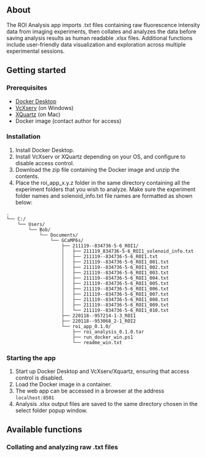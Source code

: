 ## About
The ROI Analysis app imports .txt files containing raw fluorescence intensity data from imaging experiments, then collates and analyzes the data before saving analysis results as human readable .xlsx files. Additional functions include user-friendly data visualization and exploration across multiple experimental sessions.

## Getting started

### Prerequisites
* [Docker Desktop](https://www.docker.com/products/docker-desktop/) 
* [VcXserv](https://sourceforge.net/projects/vcxsrv) (on Windows)
* [XQuartz](https://www.xquartz.org) (on Mac)
* Docker image (contact author for access)

### Installation
1. Install Docker Desktop.
2. Install VcXserv or XQuartz depending on your OS, and configure to disable access control.
3. Download the zip file containing the Docker image and unzip the contents.
4. Place the roi_app_x.y.z folder in the same directory containing all the experiment folders that you wish to analyze. Make sure the experiment folder names and solenoid_info.txt file names are formatted as shown below: 

```
.
└── C:/
    └── Users/
        └── Bob/
            └── Documents/
                └── GCaMP6s/
                    ├── 211119--834736-5-6_ROI1/
                    │   ├── 211119_834736-5-6_ROI1_solenoid_info.txt
                    │   ├── 211119--834736-5-6_ROI1.txt
                    │   ├── 211119--834736-5-6_ROI1_001.txt
                    │   ├── 211119--834736-5-6_ROI1_002.txt
                    │   ├── 211119--834736-5-6_ROI1_003.txt
                    │   ├── 211119--834736-5-6_ROI1_004.txt
                    │   ├── 211119--834736-5-6_ROI1_005.txt
                    │   ├── 211119--834736-5-6_ROI1_006.txt
                    │   ├── 211119--834736-5-6_ROI1_007.txt
                    │   ├── 211119--834736-5-6_ROI1_008.txt
                    │   ├── 211119--834736-5-6_ROI1_009.txt
                    │   └── 211119--834736-5-6_ROI1_010.txt
                    ├── 220118--957214-1-3_ROI1
                    ├── 220118--953068_2-1_ROI2
                    └── roi_app_0.1.0/
                        ├── roi_analysis_0.1.0.tar
                        ├── run_docker_win.ps1
                        └── readme_win.txt
```
### Starting the app
1. Start up Docker Desktop and VcXserv/Xquartz, ensuring that access control is disabled.
2. Load the Docker image in a container.
3. The web app can be accessed in a browser at the address `localhost:8501`
4. Analysis .xlsx output files are saved to the same directory chosen in the select folder popup window.

## Available functions

### Collating and analyzing raw .txt files

